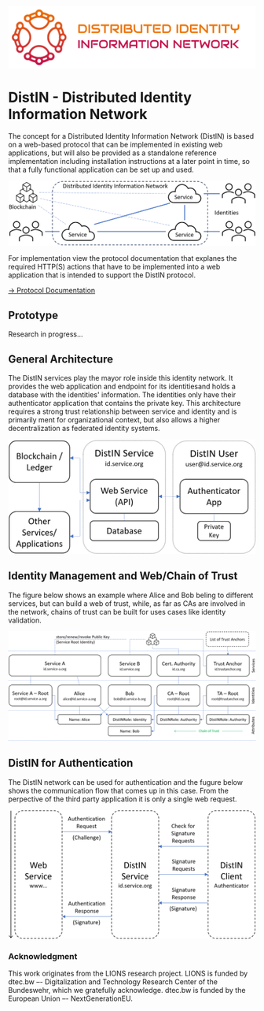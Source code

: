 ![DistIN](Art/DistIN_Logo_1024x256px.png)
# DistIN - Distributed Identity Information Network

The concept for a Distributed Identity Information Network (DistIN) is based on a web-based protocol that can be implemented in existing web applications, but will also be provided as a standalone reference implementation including installation instructions at a later point in time, so that a fully functional application can be set up and used.

![DistIN](figure_distin.png)

For implementation view the protocol documentation that explanes the required HTTP(S) actions that have to be implemented into a web application that is intended to support the DistIN protocol.

[-> Protocol Documentation](Protocol/README.md)


## Prototype

Research in progress...


## General Architecture

The DistIN services play the mayor role inside this identity network. It provides the web application and endpoint for its identitiesand holds a database with the identities' information. The identities only have their authenticator application that contains the private key. This architecture requires a strong trust relationship between service and identity and is primarily ment for organizational context, but also allows a higher decentralization as federated identity systems.

![DistIN Architecture](figure_distin_architecture.png)


## Identity Management and Web/Chain of Trust

The figure below shows an example where Alice and Bob beling to different services, but can build a web of trust, while, as far as CAs are involved in the network, chains of trust can be built for uses cases like identity validation.

![DistIN System Architecture](figure_distin_architecturefull.png)


## DistIN for Authentication

The DistIN network can be used for authentication and the fugure below shows the communication flow that comes up in this case. From the perpective of the third party application it is only a single web request.

![DistIN Authentication](figure_distin_authentication.png)



### Acknowledgment
This work originates from the LIONS research project. LIONS is funded by dtec.bw –- Digitalization and Technology Research Center of the Bundeswehr, which we gratefully acknowledge. dtec.bw is funded by the European Union –- NextGenerationEU.
